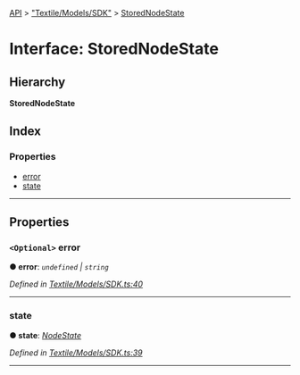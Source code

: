 [API](../README.md) > ["Textile/Models/SDK"](../modules/_textile_models_sdk_.md) > [StoredNodeState](../interfaces/_textile_models_sdk_.storednodestate.md)

# Interface: StoredNodeState

## Hierarchy

**StoredNodeState**

## Index

### Properties

* [error](_textile_models_sdk_.storednodestate.md#error)
* [state](_textile_models_sdk_.storednodestate.md#state)

---

## Properties

<a id="error"></a>

### `<Optional>` error

**● error**: *`undefined` \| `string`*

*Defined in [Textile/Models/SDK.ts:40](https://github.com/textileio/react-native-sdk/blob/912c704/lib/Textile/Models/SDK.ts#L40)*

___
<a id="state"></a>

###  state

**● state**: *[NodeState](../enums/_textile_models_sdk_.nodestate.md)*

*Defined in [Textile/Models/SDK.ts:39](https://github.com/textileio/react-native-sdk/blob/912c704/lib/Textile/Models/SDK.ts#L39)*

___

